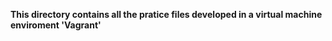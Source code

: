 **This directory contains all the pratice files developed in a virtual machine enviroment 'Vagrant'**
